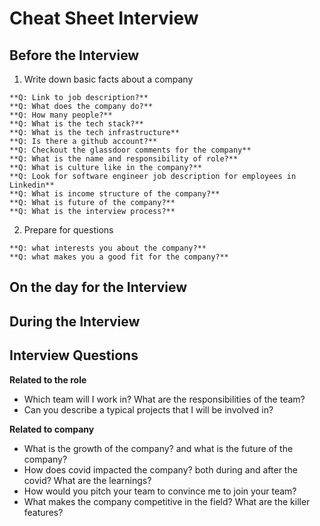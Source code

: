 # Cheat Sheet Interview

## Before the Interview

1. Write down basic facts about a company

```
**Q: Link to job description?**
**Q: What does the company do?**
**Q: How many people?**
**Q: What is the tech stack?**
**Q: What is the tech infrastructure**
**Q: Is there a github account?**
**Q: Checkout the glassdoor comments for the company**
**Q: What is the name and responsibility of role?** 
**Q: What is culture like in the company?**
**Q: Look for software engineer job description for employees in Linkedin**
**Q: What is income structure of the company?**
**Q: What is future of the company?**
**Q: What is the interview process?**
```

2. Prepare for questions

```
**Q: what interests you about the company?**
**Q: what makes you a good fit for the company?**
```

## On the day for the Interview

## During the Interview

## Interview Questions

**Related to the role**

- Which team will I work in? What are the responsibilities of the team?
- Can you describe a typical projects that I will be involved in?

**Related to company**

- What is the growth of the company? and what is the future of the company?
- How does covid impacted the company? both during and after the covid? What are the learnings?
- How would you pitch your team to convince me to join your team?
- What makes the company competitive in the field? What are the killer features?
